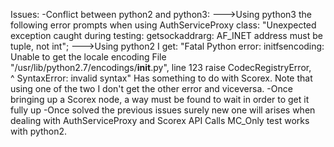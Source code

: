 Issues:
-Conflict between python2 and python3: 
--->Using python3 the following error prompts when using AuthServiceProxy class: 
   "Unexpected exception caught during testing: getsockaddrarg: AF_INET address must be tuple, not int";
--->Using python2 I get: "Fatal Python error: initfsencoding: Unable to get the locale encoding
    File "/usr/lib/python2.7/encodings/__init__.py", line 123
    raise CodecRegistryError,\
                            ^
    SyntaxError: invalid syntax"
    Has something to do with Scorex.
 Note that using one of the two I don't get the other error and viceversa.
-Once bringing up a Scorex node, a way must be found to wait in order to get it fully up
-Once solved the previous issues surely new one will arises when dealing with AuthServiceProxy and Scorex API Calls
MC_Only test works with python2.